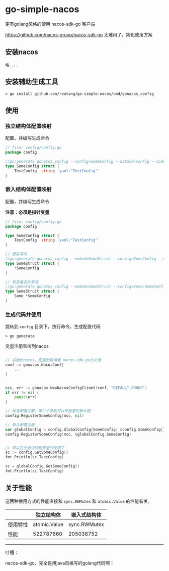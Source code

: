 # go-simple-nacos
更有golang风格的使用 nacos-sdk-go 客户端

https://github.com/nacos-group/nacos-sdk-go 太难用了，简化使用方案

## 安装nacos

    略....

## 安装辅助生成工具

```
> go install github.com/reatang/go-simple-nacos/cmd/gonacos_config
```

## 使用

### 独立结构体配置映射

配置，并编写生成命令
```go
// file: config/config.go
package config

//go:generate gonacos_config --config=SomeConfig --dataid=config --codec=yaml
type SomeConfig struct {
	TestConfig  string `yaml:"TestConfig"`
}
```

### 嵌入结构体配置映射

配置，并编写生成命令

**注意：必须是指针变量**

```go
// file: config/config.go
package config

type SomeConfig struct {
    TestConfig  string `yaml:"TestConfig"`
}

// 匿名写法
//go:generate gonacos_config --embed=SomeStruct --config=SomeConfig --dataid=config --codec=yaml
type SomeStruct struct {
    *SomeConfig
}

// 有变量名的写法
//go:generate gonacos_config --embed=SomeStruct --config=Some:SomeConfig --dataid=config --codec=yaml
type SomeStruct struct {
    Some *SomeConfig
}

```

### 生成代码并使用

跳转到 `config` 目录下，执行命令，生成配置代码
```
> go generate
```

变量注册监听到nacos
```go

// 初始化nacos，配置参数请看 nacos-sdk-go的文档
conf := gonacos.NacosConf{
    ...
}


ncc, err := gonacos.NewNacosConfigClinet(conf, "DEFAULT_GROUP")
if err != nil {
    panic(err)
}

// 标准配置注册，第二个参数可以传配置的默认值
config.RegisterSomeConfig(ncc, nil)

// 嵌入配置注册
var globalConfig = config.GlobalConfig{SomeConfig: &config.SomeConfig{}}
config.RegisterSomeConfig(ncc, &globalConfig.SomeConfig)


// 可以在业务中线程安全的使用了
sc := config.GetSomeConfig()
fmt.Println(sc.TestConfig)

sc = globalConfig.GetSomeConfig()
fmt.Println(sc.TestConfig)
```

## 关于性能

这两种使用方式的性能直接和 `sync.RWMutex` 和 `atomic.Value` 的性能有关。

|      | 独立结构体        | 嵌入式结构体       |
|------|--------------|--------------|
| 使用特性 | atomic.Value | sync.RWMutex |
| 性能   | 522787660    | 205038752    |  


---

吐槽：

nacos-sdk-go，完全是用java风格写的golang代码啊！
